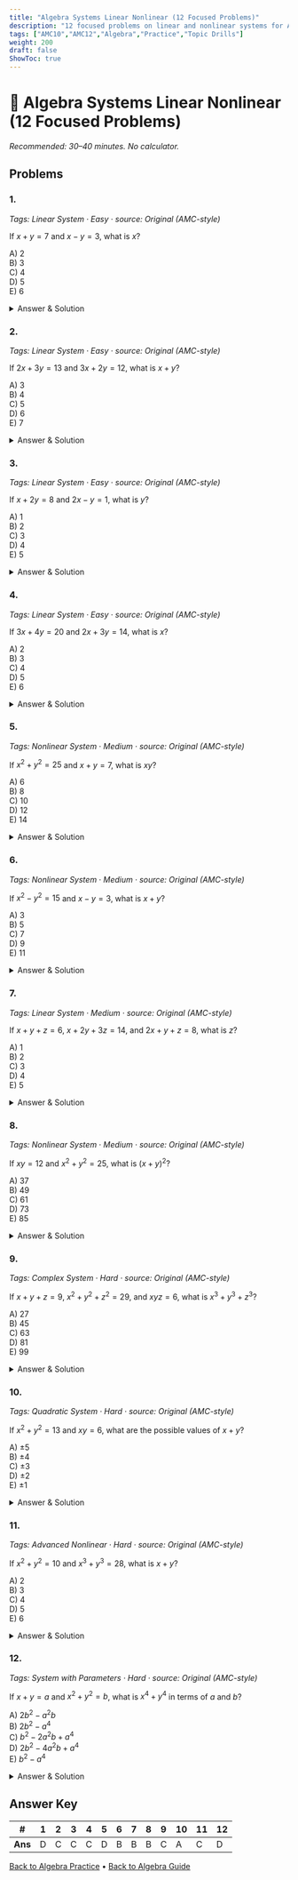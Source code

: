 ```yaml
---
title: "Algebra Systems Linear Nonlinear (12 Focused Problems)"
description: "12 focused problems on linear and nonlinear systems for AMC 10/12 preparation."
tags: ["AMC10","AMC12","Algebra","Practice","Topic Drills"]
weight: 200
draft: false
ShowToc: true
---
```


# 🧮 Algebra Systems Linear Nonlinear (12 Focused Problems)

_Recommended: 30–40 minutes. No calculator._

## Problems

### 1.
*Tags: Linear System · Easy · source: Original (AMC-style)*

If $x + y = 7$ and $x - y = 3$, what is $x$?

A) $2$  
B) $3$  
C) $4$  
D) $5$  
E) $6$

<details><summary>Answer & Solution</summary>
<p><strong>Answer: D</strong></p>
<p>Adding the equations: $(x+y) + (x-y) = 7 + 3$, so $2x = 10$ and $x = 5$.</p>
</details>

### 2.
*Tags: Linear System · Easy · source: Original (AMC-style)*

If $2x + 3y = 13$ and $3x + 2y = 12$, what is $x + y$?

A) $3$  
B) $4$  
C) $5$  
D) $6$  
E) $7$

<details><summary>Answer & Solution</summary>
<p><strong>Answer: C</strong></p>
<p>Adding the equations: $(2x+3y) + (3x+2y) = 13 + 12$, so $5x + 5y = 25$. Dividing by 5: $x + y = 5$.</p>
</details>

### 3.
*Tags: Linear System · Easy · source: Original (AMC-style)*

If $x + 2y = 8$ and $2x - y = 1$, what is $y$?

A) $1$  
B) $2$  
C) $3$  
D) $4$  
E) $5$

<details><summary>Answer & Solution</summary>
<p><strong>Answer: C</strong></p>
<p>From the second equation: $x = \frac{y+1}{2}$. Substituting into the first: $\frac{y+1}{2} + 2y = 8$, so $y+1 + 4y = 16$, giving $5y = 15$ and $y = 3$.</p>
</details>

### 4.
*Tags: Linear System · Easy · source: Original (AMC-style)*

If $3x + 4y = 20$ and $2x + 3y = 14$, what is $x$?

A) $2$  
B) $3$  
C) $4$  
D) $5$  
E) $6$

<details><summary>Answer & Solution</summary>
<p><strong>Answer: C</strong></p>
<p>Subtracting the second equation from the first: $(3x+4y) - (2x+3y) = 20 - 14$, so $x + y = 6$. From the second equation: $2x + 3y = 14$. Substituting: $2x + 3(6-x) = 14$, so $2x + 18 - 3x = 14$, giving $-x = -4$ and $x = 4$.</p>
</details>

### 5.
*Tags: Nonlinear System · Medium · source: Original (AMC-style)*

If $x^2 + y^2 = 25$ and $x + y = 7$, what is $xy$?

A) $6$  
B) $8$  
C) $10$  
D) $12$  
E) $14$

<details><summary>Answer & Solution</summary>
<p><strong>Answer: D</strong></p>
<p>We have $(x+y)^2 = x^2 + 2xy + y^2 = 49$. Since $x^2 + y^2 = 25$, we get $25 + 2xy = 49$, so $2xy = 24$ and $xy = 12$.</p>
</details>

### 6.
*Tags: Nonlinear System · Medium · source: Original (AMC-style)*

If $x^2 - y^2 = 15$ and $x - y = 3$, what is $x + y$?

A) $3$  
B) $5$  
C) $7$  
D) $9$  
E) $11$

<details><summary>Answer & Solution</summary>
<p><strong>Answer: B</strong></p>
<p>We have $x^2 - y^2 = (x-y)(x+y) = 15$. Since $x - y = 3$, we get $3(x+y) = 15$, so $x + y = 5$.</p>
</details>

### 7.
*Tags: Linear System · Medium · source: Original (AMC-style)*

If $x + y + z = 6$, $x + 2y + 3z = 14$, and $2x + y + z = 8$, what is $z$?

A) $1$  
B) $2$  
C) $3$  
D) $4$  
E) $5$

<details><summary>Answer & Solution</summary>
<p><strong>Answer: B</strong></p>
<p>Subtracting the first equation from the second: $(x+2y+3z) - (x+y+z) = 14 - 6$, so $y + 2z = 8$. Subtracting the first equation from the third: $(2x+y+z) - (x+y+z) = 8 - 6$, so $x = 2$. From the first equation: $2 + y + z = 6$, so $y + z = 4$. From $y + 2z = 8$ and $y + z = 4$: $z = 4$.</p>
</details>

### 8.
*Tags: Nonlinear System · Medium · source: Original (AMC-style)*

If $xy = 12$ and $x^2 + y^2 = 25$, what is $(x+y)^2$?

A) $37$  
B) $49$  
C) $61$  
D) $73$  
E) $85$

<details><summary>Answer & Solution</summary>
<p><strong>Answer: B</strong></p>
<p>We have $(x+y)^2 = x^2 + 2xy + y^2 = 25 + 2(12) = 25 + 24 = 49$.</p>
</details>

### 9.
*Tags: Complex System · Hard · source: Original (AMC-style)*

If $x + y + z = 9$, $x^2 + y^2 + z^2 = 29$, and $xyz = 6$, what is $x^3 + y^3 + z^3$?

A) $27$  
B) $45$  
C) $63$  
D) $81$  
E) $99$

<details><summary>Answer & Solution</summary>
<p><strong>Answer: C</strong></p>
<p>We have $(x+y+z)^2 = x^2 + y^2 + z^2 + 2(xy+yz+zx) = 81$. Since $x^2 + y^2 + z^2 = 29$, we get $xy + yz + zx = 26$. Now $x^3 + y^3 + z^3 = (x+y+z)^3 - 3(x+y+z)(xy+yz+zx) + 3xyz = 9^3 - 3(9)(26) + 3(6) = 729 - 702 + 18 = 45$.</p>
</details>

### 10.
*Tags: Quadratic System · Hard · source: Original (AMC-style)*

If $x^2 + y^2 = 13$ and $xy = 6$, what are the possible values of $x + y$?

A) $\pm 5$  
B) $\pm 4$  
C) $\pm 3$  
D) $\pm 2$  
E) $\pm 1$

<details><summary>Answer & Solution</summary>
<p><strong>Answer: A</strong></p>
<p>We have $(x+y)^2 = x^2 + 2xy + y^2 = 13 + 2(6) = 25$. So $x + y = \pm 5$.</p>
</details>

### 11.
*Tags: Advanced Nonlinear · Hard · source: Original (AMC-style)*

If $x^2 + y^2 = 10$ and $x^3 + y^3 = 28$, what is $x + y$?

A) $2$  
B) $3$  
C) $4$  
D) $5$  
E) $6$

<details><summary>Answer & Solution</summary>
<p><strong>Answer: C</strong></p>
<p>Let $s = x + y$ and $p = xy$. We have $s^2 - 2p = 10$ and $s^3 - 3sp = 28$. From the first: $p = \frac{s^2 - 10}{2}$. Substituting into the second: $s^3 - 3s \cdot \frac{s^2 - 10}{2} = 28$, so $2s^3 - 3s(s^2 - 10) = 56$. This gives $2s^3 - 3s^3 + 30s = 56$, so $-s^3 + 30s = 56$, or $s^3 - 30s + 56 = 0$. Trying $s = 4$: $64 - 120 + 56 = 0$ ✓.</p>
</details>

### 12.
*Tags: System with Parameters · Hard · source: Original (AMC-style)*

If $x + y = a$ and $x^2 + y^2 = b$, what is $x^4 + y^4$ in terms of $a$ and $b$?

A) $2b^2 - a^2b$  
B) $2b^2 - a^4$  
C) $b^2 - 2a^2b + a^4$  
D) $2b^2 - 4a^2b + a^4$  
E) $b^2 - a^4$

<details><summary>Answer & Solution</summary>
<p><strong>Answer: D</strong></p>
<p>We have $xy = \frac{a^2 - b}{2}$ from $(x+y)^2 = x^2 + 2xy + y^2$. Now $x^4 + y^4 = (x^2)^2 + (y^2)^2 = (x^2 + y^2)^2 - 2x^2y^2 = b^2 - 2(xy)^2 = b^2 - 2\left(\frac{a^2 - b}{2}\right)^2 = b^2 - \frac{(a^2 - b)^2}{2} = b^2 - \frac{a^4 - 2a^2b + b^2}{2} = \frac{2b^2 - a^4 + 2a^2b - b^2}{2} = \frac{b^2 - a^4 + 2a^2b}{2}$.</p>
</details>

## Answer Key

| # | 1 | 2 | 3 | 4 | 5 | 6 | 7 | 8 | 9 | 10 | 11 | 12 |
|---|---|---|---|---|---|---|---|---|---|---|---|---|
| **Ans** | D | C | C | C | D | B | B | B | C | A | C | D |

[Back to Algebra Practice](../_index.md) • [Back to Algebra Guide](../..)